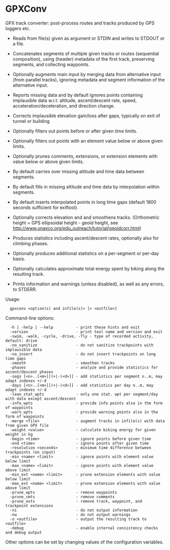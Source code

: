 # GPXConv

GPX track converter: post-process routes and tracks produced by GPS loggers etc.

* Reads from file(s) given as argument or STDIN and writes to STDOUT or a file.
* Concatenates segments of multiple given tracks or routes (sequential composition),
  using (header) metadata of the first track, preserving segments, and collecting waypoints.
* Optionally augments main input by merging data from alternative input (from parallel tracks),
  ignoring metadata and segment information of the alternative input.

* Reports missing data and by default ignores points containing implausible data w.r.t.
  altitude, ascent/descent rate, speed, acceleration/deceleration, and direction change.
* Corrects implausible elevation gain/loss after gaps, typically on exit of tunnel or building
* Optionally filters out points before or after given time limits.
* Optionally filters out points with an element value below or above given limits.
* Optionally prunes comments, extensions, or extension elements with value below or above given limits.
* By default carries over missing altitude and time data between segments.
* By default fills in missing altitude and time data by interpolation within segments.
* By default inserts interpolated points in long time gaps (default 1800 seconds sufficient for exiftool).
* Optionally corrects elevation and and smoothens tracks.
  (Orthometric height = GPS ellipsoidal height - geoid height,
  see http://www.unavco.org/edu_outreach/tutorial/geoidcorr.html)
* Produces statistics including ascent/descent rates, optionally also for climbing phases.
* Optionally produces additional statistics on a per-segment or per-day basis.
* Optionally calculates approximate total energy spent by biking along the resulting track.
* Prints information and warnings (unless disabled), as well as any errors, to STDERR.

Usage:
```
  gpxconv <option(s) and infile(s)> [> <outfile>]
```
Command-line options:
```
  -h | -help | --help          - print these hints and exit
  -version                     - print tool name and version and exit
  -swim, -walk, -cycle, -drive, -fly - type of recorded activity, default: drive
  -no_sanitize                 - do not sanitize trackpoints with implausible data
  -no_insert                   - do not insert trackpoints on long time gaps
  -smooth                      - smoothen tracks
  -phases                      - analyze and provide statistics for ascent/descent phases
  -segs [<n>..[<m>][(+|-)<d>]] - add statistics per segment n..m, may adapt indexes +/-d
  -days [<n>..[<m>][(+|-)<d>]] - add statistics per day n..m, may adapt indexes +/-d
  -lean_stat_wpts              - only one stat. wpt per segment/day with data except ascent/descent
  -info_wpts                   - provide info points also in the form of waypoints
  -warn_wpts                   - provide warning points also in the form of waypoints
  -merge <file>                - augment tracks in infile(s) with data from given GPX file
  -weight <value>              - calculate biking energy for given weight in kg
  -begin <time>                - ignore points before given time
  -end <time>                  - ignore points after given time
  -resolution <seconds>        - minimum time difference between trackpoints (on input)
  -min <name> <limit>          - ignore points with element value below limit
  -max <name> <limit>          - ignore points with element value above limit
  -min_ext <name> <limit>      - prune extension elements with value below limit
  -max_ext <name> <limit>      - prune extension elements with value above limit
  -prune_wpts                  - remove waypoints
  -prune_cmts                  - remove comments
  -prune_exts                  - remove track, waypoint, and trackpoint extensions
  -ni                          - do not output information
  -nw                          - do not output warnings
  -o <outfile>                 - output the resulting track to <outfile>
  -debug                       - enable internal consistency checks and debug output
```
Other options can be set by changing values of the configuration variables.

<!--
Local IspellDict: american
LocalWords: GPXConv STDOUT STDERR exiftool gpxconv infile outfile nw ni segs ext wpts cmts exts
LocalWords: trackpoint trackpoints waypoint
-->
